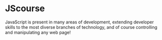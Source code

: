 <h1>JScourse</h1>

<p>JavaScript is present in many areas of development, extending developer skills to the most diverse branches of technology, and of course controlling and manipulating any web page!</p>
